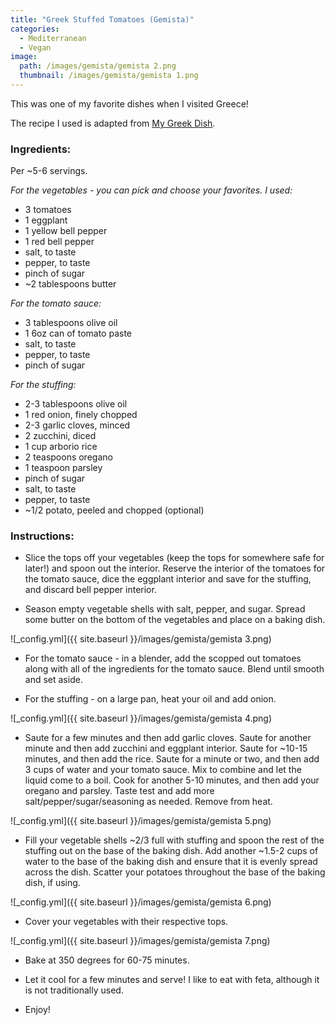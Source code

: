```yaml
---
title: "Greek Stuffed Tomatoes (Gemista)"
categories:
  - Mediterranean
  - Vegan
image:
  path: /images/gemista/gemista 2.png
  thumbnail: /images/gemista/gemista 1.png
---
```


This was one of my favorite dishes when I visited Greece! 

The recipe I used is adapted from [My Greek Dish](https://www.mygreekdish.com/recipe/gemista-stuffed-tomatoes-peppers-and-onions/).

### Ingredients:

Per ~5-6 servings.

_For the vegetables - you can pick and choose your favorites. I used:_

* 3 tomatoes
* 1 eggplant
* 1 yellow bell pepper
* 1 red bell pepper
* salt, to taste
* pepper, to taste
* pinch of sugar
* ~2 tablespoons butter

_For the tomato sauce:_
* 3 tablespoons olive oil
* 1 6oz can of tomato paste
* salt, to taste
* pepper, to taste
* pinch of sugar

_For the stuffing:_

* 2-3 tablespoons olive oil
* 1 red onion, finely chopped
* 2-3 garlic cloves, minced
* 2 zucchini, diced
* 1 cup arborio rice 
* 2 teaspoons oregano
* 1 teaspoon parsley
* pinch of sugar
* salt, to taste
* pepper, to taste
* ~1/2 potato, peeled and chopped (optional)


### Instructions:

* Slice the tops off your vegetables (keep the tops for somewhere safe for later!) and spoon out the interior. Reserve the interior of the tomatoes for the tomato sauce, dice the eggplant interior and save for the stuffing, and discard bell pepper interior.

* Season empty vegetable shells with salt, pepper, and sugar. Spread some butter on the bottom of the vegetables and place on a baking dish.

![_config.yml]({{ site.baseurl }}/images/gemista/gemista 3.png)

* For the tomato sauce - in a blender, add the scopped out tomatoes along with all of the ingredients for the tomato sauce. Blend until smooth and set aside.

* For the stuffing - on a large pan, heat your oil and add onion. 

![_config.yml]({{ site.baseurl }}/images/gemista/gemista 4.png)

* Saute for a few minutes and then add garlic cloves. Saute for another minute and then add zucchini and eggplant interior. Saute for ~10-15 minutes, and then add the rice. Saute for a minute or two, and then add 3 cups of water and your tomato sauce. Mix to combine and let the liquid come to a boil. Cook for another 5-10 minutes, and then add your oregano and parsley. Taste test and add more salt/pepper/sugar/seasoning as needed. Remove from heat.

![_config.yml]({{ site.baseurl }}/images/gemista/gemista 5.png)

* Fill your vegetable shells ~2/3 full with stuffing and spoon the rest of the stuffing out on the base of the baking dish. Add another ~1.5-2 cups of water to the base of the baking dish and ensure that it is evenly spread across the dish. Scatter your potatoes throughout the base of the baking dish, if using.

![_config.yml]({{ site.baseurl }}/images/gemista/gemista 6.png)

* Cover your vegetables with their respective tops.

![_config.yml]({{ site.baseurl }}/images/gemista/gemista 7.png)

* Bake at 350 degrees for 60-75 minutes.

* Let it cool for a few minutes and serve! I like to eat with feta, although it is not traditionally used. 

* Enjoy!
